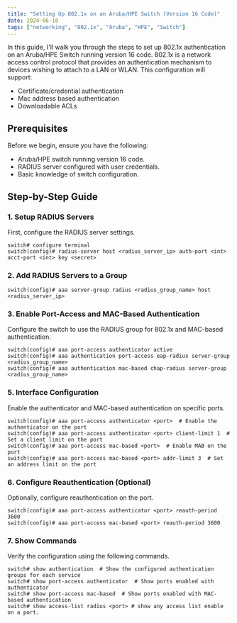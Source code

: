```yaml
---
title: "Setting Up 802.1x on an Aruba/HPE Switch (Version 16 Code)"
date: 2024-06-10
tags: ["networking", "802.1x", "Aruba", "HPE", "Switch"]
---
```


In this guide, I'll walk you through the steps to set up 802.1x authentication on an Aruba/HPE Switch running version 16 code. 802.1x is a network access control protocol that provides an authentication mechanism to devices wishing to attach to a LAN or WLAN.  This configuration will support:

- Certificate/credential authentication
- Mac address based authentication
- Downloadable ACLs

## Prerequisites

Before we begin, ensure you have the following:
- Aruba/HPE switch running version 16 code.
- RADIUS server configured with user credentials.
- Basic knowledge of switch configuration.

## Step-by-Step Guide

### 1. Setup RADIUS Servers

First, configure the RADIUS server settings.

```plaintext
switch# configure terminal
switch(config)# radius-server host <radius_server_ip> auth-port <int> acct-port <int> key <secret>
```

### 2. Add RADIUS Servers to a Group

```plaintext
switch(config)# aaa server-group radius <radius_group_name> host <radius_server_ip>
```

### 3. Enable Port-Access and MAC-Based Authentication

Configure the switch to use the RADIUS group for 802.1x and MAC-based authentication.

```plaintext
switch(config)# aaa port-access authenticator active
switch(config)# aaa authentication port-access eap-radius server-group <radius_group_name>
switch(config)# aaa authentication mac-based chap-radius server-group <radius_group_name>
```

### 5. Interface Configuration

Enable the authenticator and MAC-based authentication on specific ports.

```plaintext
switch(config)# aaa port-access authenticator <port>  # Enable the authenticator on the port
switch(config)# aaa port-access authenticator <port> client-limit 1  # Set a client limit on the port
switch(config)# aaa port-access mac-based <port>  # Enable MAB on the port
switch(config)# aaa port-access mac-based <port> addr-limit 3  # Set an address limit on the port
```

### 6. Configure Reauthentication (Optional)

Optionally, configure reauthentication on the port.

```plaintext
switch(config)# aaa port-access authenticator <port> reauth-period 3600
switch(config)# aaa port-access mac-based <port> reauth-period 3600
```

### 7. Show Commands

Verify the configuration using the following commands.
```plaintext
switch# show authentication  # Show the configured authentication groups for each service
switch# show port-access authenticator  # Show ports enabled with authenticator
switch# show port-access mac-based  # Show ports enabled with MAC-based authentication
switch# show access-list radius <port> # show any access list enable on a port.
```
